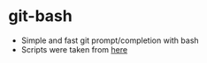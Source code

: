 # git-bash

- Simple and fast git prompt/completion with bash
- Scripts were taken from [here](https://github.com/git/git/tree/master/contrib/completion)

